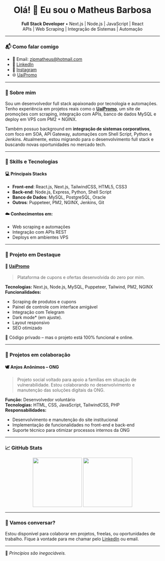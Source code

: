<h1 align="center">Olá! 👋 Eu sou o Matheus Barbosa</h1>

<p align="center">
  <b>Full Stack Developer</b> • Next.js | Node.js | JavaScript | React <br>
  APIs | Web Scraping | Integração de Sistemas | Automação
</p>

---

### 📬 Como falar comigo

- 📧 Email: [zipmatheus@hotmail.com](mailto:zipmatheus@hotmail.com)
- 💼 [LinkedIn](https://www.linkedin.com/in/zipmatheus)
- 📸 [Instagram](https://www.instagram.com/zipmatheus)
- 🌐 [UaiPromo](https://uaipromo.com.br)

---

### 🚀 Sobre mim

Sou um desenvolvedor full stack apaixonado por tecnologia e automações. Tenho experiência em projetos reais como o [**UaiPromo**](https://uaipromo.com.br), um site de promoções com scraping, integração com APIs, banco de dados MySQL e deploy em VPS com PM2 + NGINX.

Também possuo background em **integração de sistemas corporativos**, com foco em SOA, API Gateway, automações com Shell Script, Python e Jenkins. Atualmente, estou migrando para o desenvolvimento full stack e buscando novas oportunidades no mercado tech.

---

### 🧠 Skills e Tecnologias

#### 💻 Principais Stacks
- **Front-end**: React.js, Next.js, TailwindCSS, HTML5, CSS3
- **Back-end**: Node.js, Express, Python, Shell Script
- **Banco de Dados**: MySQL, PostgreSQL, Oracle
- **Outros**: Puppeteer, PM2, NGINX, Jenkins, Git

#### ☁️ Conhecimentos em:
- Web scraping e automações
- Integração com APIs REST
- Deploys em ambientes VPS

---

### 🧩 Projeto em Destaque

#### 🔗 [UaiPromo](https://uaipromo.com.br)
> Plataforma de cupons e ofertas desenvolvida do zero por mim.

**Tecnologias:** Next.js, Node.js, MySQL, Puppeteer, Tailwind, PM2, NGINX  
**Funcionalidades:**
- Scraping de produtos e cupons
- Painel de controle com interface amigável
- Integração com Telegram
- Dark mode* (em ajuste).
- Layout responsivo
- SEO otimizado

🚫 Código privado – mas o projeto está 100% funcional e online.

---

### 🤝 Projetos em colaboração

#### 🕊️ Anjos Anônimos – ONG
> Projeto social voltado para apoio a famílias em situação de vulnerabilidade. Estou colaborando no desenvolvimento e manutenção das soluções digitais da ONG.

**Função:** Desenvolvedor voluntário  
**Tecnologias:** HTML, CSS, JavaScript, TailwindCSS, PHP  
**Responsabilidades:**
- Desenvolvimento e manutenção do site institucional  
- Implementação de funcionalidades no front-end e back-end  
- Suporte técnico para otimizar processos internos da ONG

---

### 📈 GitHub Stats

<p align="center">
  <img height="160em" src="https://github-readme-stats.vercel.app/api?username=zipmatheus&show_icons=true&theme=radical&hide=prs"/>
  <img height="160em" src="https://github-readme-stats.vercel.app/api/top-langs/?username=zipmatheus&layout=compact&theme=radical"/>
</p>

---

### 🤝 Vamos conversar?

Estou disponível para colaborar em projetos, freelas, ou oportunidades de trabalho. Fique à vontade para me chamar pelo [LinkedIn](https://www.linkedin.com/in/zipmatheus) ou email.

---

🧠 *Princípios são inegociáveis.*
